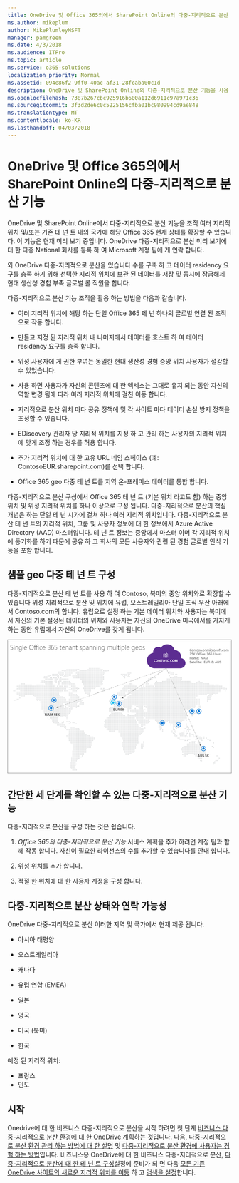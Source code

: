 ```yaml
---
title: OneDrive 및 Office 365의에서 SharePoint Online의 다중-지리적으로 분산 기능
ms.author: mikeplum
author: MikePlumleyMSFT
manager: pamgreen
ms.date: 4/3/2018
ms.audience: ITPro
ms.topic: article
ms.service: o365-solutions
localization_priority: Normal
ms.assetid: 094e86f2-9ff0-40ac-af31-28fcaba00c1d
description: OneDrive 및 SharePoint Online의 다중-지리적으로 분산 기능을 사용 하는 여러 지리적 영역을 Office 365 현재 상태를 확장 합니다.
ms.openlocfilehash: 7387b267cbc925916b600a112d6911c97a971c36
ms.sourcegitcommit: 3f3d2de6c0c5225156cfba01bc980994cd9ae848
ms.translationtype: MT
ms.contentlocale: ko-KR
ms.lasthandoff: 04/03/2018
---
```

# <a name="multi-geo-capabilities-in-onedrive-and-sharepoint-online-in-office-365"></a>OneDrive 및 Office 365의에서 SharePoint Online의 다중-지리적으로 분산 기능

OneDrive 및 SharePoint Online에서 다중-지리적으로 분산 기능을 조직 여러 지리적 위치 및/또는 기존 테 넌 트 내의 국가에 해당 Office 365 현재 상태를 확장할 수 있습니다. 이 기능은 현재 미리 보기 중입니다. OneDrive 다중-지리적으로 분산 미리 보기에 대 한 다중 National 회사를 등록 하 여 Microsoft 계정 팀에 게 연락 합니다.
  
와 OneDrive 다중-지리적으로 분산을 있습니다 수를 구축 하 고 데이터 residency 요구를 충족 하기 위해 선택한 지리적 위치에 보관 된 데이터를 저장 및 동시에 잠금해제 현대 생산성 경험 부족 글로벌 롤 직원을 합니다.
  
다중-지리적으로 분산 기능 조직을 활용 하는 방법을 다음과 같습니다.
  
- 여러 지리적 위치에 해당 하는 단일 Office 365 테 넌 하나의 글로벌 연결 된 조직으로 작동 합니다.
    
- 만들고 지정 된 지리적 위치 내 나머지에서 데이터를 호스트 하 여 데이터 residency 요구를 충족 합니다.
    
- 위성 사용자에 게 권한 부여는 동일한 현대 생산성 경험 중앙 위치 사용자가 절감할 수 있었습니다.
    
- 사용 하면 사용자가 자신의 콘텐츠에 대 한 액세스는 그대로 유지 되는 동안 자신의 역할 변경 됨에 따라 여러 지리적 위치에 걸친 이동 합니다.
    
- 지리적으로 분산 위치 마다 공유 정책에 및 각 사이트 마다 데이터 손실 방지 정책을 조정할 수 있습니다.
    
- EDiscovery 관리자 당 지리적 위치를 지정 하 고 관리 하는 사용자의 지리적 위치에 맞게 조정 하는 경우를 허용 합니다.
    
- 추가 지리적 위치에 대 한 고유 URL 네임 스페이스 (예: ContosoEUR.sharepoint.com)를 선택 합니다.
    
- Office 365 geo 다중 테 넌 트를 지역 온-프레미스 데이터를 통합 합니다.
    
다중-지리적으로 분산 구성에서 Office 365 테 넌 트 (기본 위치 라고도 함) 하는 중앙 위치 및 위성 지리적 위치를 하나 이상으로 구성 됩니다. 다중-지리적으로 분산의 핵심 개념은 하는 단일 테 넌 시가에 걸쳐 하나 여러 지리적 위치입니다. 다중-지리적으로 분산 테 넌 트의 지리적 위치, 그룹 및 사용자 정보에 대 한 정보에서 Azure Active Directory (AAD) 마스터입니다. 테 넌 트 정보는 중앙에서 마스터 이며 각 지리적 위치에 동기화를 하기 때문에 공유 하 고 회사의 모든 사용자와 관련 된 경험 글로벌 인식 기능을 포함 합니다.
  
## <a name="sample-multi-geo-tenant-configuration"></a>샘플 geo 다중 테 넌 트 구성

다중-지리적으로 분산 테 넌 트를 사용 하 여 Contoso, 북미의 중앙 위치와로 확장할 수 있습니다 위성 지리적으로 분산 및 위치에 유럽, 오스트레일리아 단일 조직 우산 아래에서 Contoso.com의 합니다. 유럽으로 설정 하는 기본 데이터 위치와 사용자는 북미에서 자신의 기본 설정된 데이터의 위치와 사용자는 자신의 OneDrive 미국에서를 가지게 하는 동안 유럽에서 자신의 OneDrive를 갖게 됩니다.
  
![Contoso에 대 한 지리적 위치와 다른 사용 가능한 지리적 위치를 보여주는 거두었으며, 맵](images/df317ccc-2e53-411d-9211-a5aee63ca1e5.png)
  
## <a name="get-multi-geo-features-in-three-simple-steps"></a>간단한 세 단계를 확인할 수 있는 다중-지리적으로 분산 기능

다중-지리적으로 분산을 구성 하는 것은 쉽습니다.
  
1. _Office 365의 다중-지리적으로 분산 기능_ 서비스 계획을 추가 하려면 계정 팀과 함께 작동 합니다. 자신이 필요한 라이선스의 수를 추가할 수 있습니다를 안내 합니다.
    
2. 위성 위치를 추가 합니다.
    
3. 적절 한 위치에 대 한 사용자 계정을 구성 합니다.
    
## <a name="multi-geo-status-and-availability"></a>다중-지리적으로 분산 상태와 연락 가능성

OneDrive 다중-지리적으로 분산 이러한 지역 및 국가에서 현재 제공 됩니다.
  
- 아시아 태평양
    
- 오스트레일리아
    
- 캐나다
    
- 유럽 연합 (EMEA)
    
- 일본
    
- 영국
    
- 미국 (북미)
    
- 한국
      
예정 된 지리적 위치:
  
- 프랑스
- 인도
    
## <a name="getting-started"></a>시작

Onedrive에 대 한 비즈니스 다중-지리적으로 분산을 시작 하려면 첫 단계 [비즈니스 다중-지리적으로 분산 환경에 대 한 OneDrive 계획](plan-for-multi-geo.md)하는 것입니다. 다음, [다중-지리적으로 분산 환경 관리 하는 방법에 대 한 설명](administering-a-multi-geo-environment.md) 및 [다중-지리적으로 분산 환경에 사용자는 경험 하는 방법](multi-geo-user-experience.md)입니다. 비즈니스용 OneDrive에 대 한 비즈니스 다중-지리적으로 분산, [다중-지리적으로 분산에 대 한 테 넌 트 구성](multi-geo-tenant-configuration.md)설정에 준비가 되 면 다음 [모든 기존 OneDrive 사이트의 새로운 지리적 위치를 이동](move-onedrive-between-geo-locations.md) 하 고 [검색을 설정](configure-search-for-multi-geo.md)합니다.
